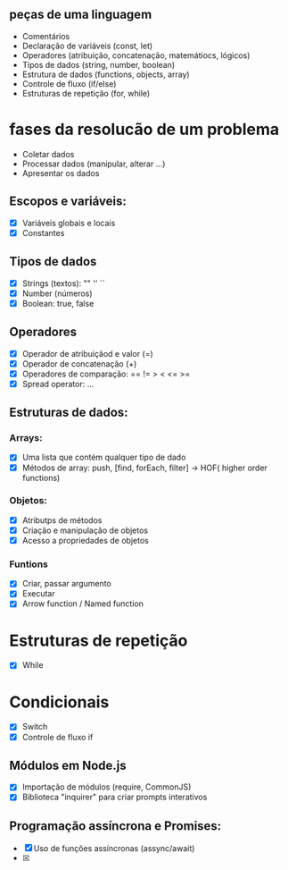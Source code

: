 ## peças de uma linguagem

- Comentários
- Declaração de variáveis (const, let)
- Operadores (atribuição, concatenação, matemátiocs, lógicos)
- Tipos de dados (string, number, boolean)
- Estrutura de dados (functions, objects, array)
- Controle de fluxo (if/else)
- Estruturas de repetição (for, while)

# fases da resolucão de um problema

- Coletar dados
- Processar dados (manipular, alterar ...)
- Apresentar os dados

## Escopos e variáveis:

- [x] Variáveis globais e locais
- [x] Constantes

## Tipos de dados

- [x] Strings (textos): "" '' ``
- [x] Number (números)
- [x] Boolean: true, false

## Operadores

- [x] Operador de atribuiçãod e valor (=)
- [x] Operador de concatenação (+)
- [x] Operadores de comparação: == != > < <= >=
- [x] Spread operator: ...

## Estruturas de dados:

### Arrays:

- [x] Uma lista que contém qualquer tipo de dado
- [x] Métodos de array: push, [find, forEach, filter] -> HOF( higher order functions)

### Objetos:

- [x] Atributps de métodos
- [x] Criação e manipulação de objetos
- [x] Acesso a propriedades de objetos

### Funtions

- [x] Criar, passar argumento
- [x] Executar
- [x] Arrow function / Named function

# Estruturas de repetição

- [x] While

# Condicionais

- [x] Switch
- [x] Controle de fluxo if

## Módulos em Node.js

- [x] Importação de módulos (require, CommonJS)
- [x] Biblioteca "inquirer" para criar prompts interativos

## Programação assíncrona e Promises:

- [x] Uso de funções assíncronas (assync/await)
- [x]
